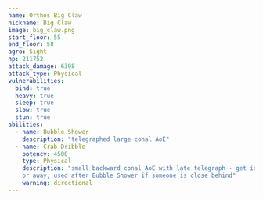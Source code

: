 ```yaml
---
name: Orthos Big Claw
nickname: Big Claw
image: big_claw.png
start_floor: 55
end_floor: 58
agro: Sight
hp: 211752
attack_damage: 6398
attack_type: Physical
vulnerabilities:
  bind: true
  heavy: true
  sleep: true
  slow: true
  stun: true
abilities:
  - name: Bubble Shower
    description: "telegraphed large conal AoE"
  - name: Crab Dribble
    potency: 4500
    type: Physical
    description: "small backward conal AoE with late telegraph - get in front
    or away; used after Bubble Shower if someone is close behind"
    warning: directional
---
```

